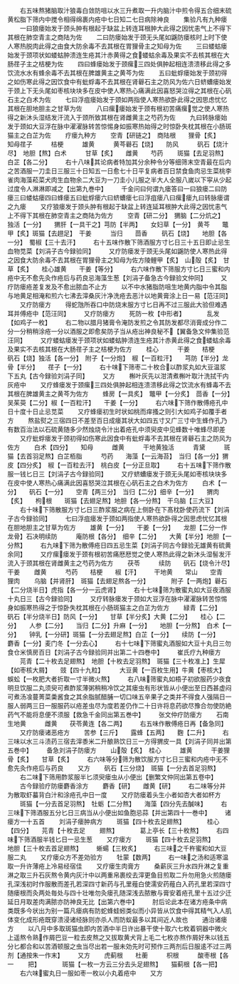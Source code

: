 <!-- { "loadSidebar": true } -->
　　右五味熬猪脑取汁狼毒白敛防咀以水三升煮取一升内脑汁中煎令得五合细末硫黄松脂下筛内中搅令相得绵裹内疮中七日知二七日病除神良
　　集验凡有九种瘘
　　一曰狼瘘始发于颈头肿有根起于缺盆上转连耳根肿大此得之因忧恚气上不得下其根在肺空青主之商陆为佐
　　二曰防瘘始发于颈无头尾如鼷防瘘核时上时下使人寒热脱肉此得之由食大防余毒不去其根在胃狸骨主之知母为佐
　　三曰蝼蛄瘘始发于颈项状如蝼蛄肿溃连生疮其汁赤黄得之食蝼蛄余毒及果实不去核其根在大肠荏子主之桔梗为佐
　　四曰蜂瘘始发于颈瘰三四处俱肿起相连溃溃移此得之多饮流水水有蜂余毒不去其根在脾雄黄主之黄芩为佐
　　五曰蚍蜉瘘始发于颈初得之如伤寒此得之因饮食中有蚍蜉毒不去其根在肾礜石主之防风为佐六日蛴螬瘘始发于颈上下无头尾如枣核块块多在皮中使人寒热心痛满此因喜怒哭泣得之其根在心矾石主之白术为佐
　　七曰浮疽瘘始发于颈如两指使人寒热欲卧此得之因思虑忧忆其根在胆地胆主之甘草为佐
　　八曰瘰瘘始发于颈有根初苦痛瘰觉之使人寒热得之新沐头湿结发汗流入于颈所致其根在肾雌黄主之芍药为佐
　　九曰转脉瘘始发于颈如大豆浮在脉中濯濯脉转苦惊惕身如振寒热始得之时惊卧失枕其根在小肠斑猫主之白芷为佐
　　疗瘘九种方
　　空青【研链之】　商陆根　　狸骨【炙】　　知母荏子　　　桔梗　　　雄黄　　　黄芩礜石【烧】　　防风　　　矾石【烧汁尽】　地胆【熬】白术　　　甘草【炙】　　雌黄　　芍药
　　斑猫【去足羽熬】　白芷【各二分】
　　右十八味其论病者特加其分余种令分等细筛末空青最在后内之苦酒服一刀圭日三服三十日知五一日愈七十日平复病者百日禁食鱼肉忌生菜桃李雀肉海藻菘菜犬肉生血物余二大豆为一刀圭小儿服之半大人全服八嵗以下寜从少起过度令人淋淋即减之【出第九巻中】
　　千金问曰何谓九瘘答曰一曰狼瘘二曰防瘘三曰蝼蛄瘘四曰蜂瘘五曰蚍蜉瘘六曰蛴螬瘘七曰浮疽瘘八曰瘰瘘九曰转脉瘘谓之九瘘
　　又疗狼瘘发于颈头肿有根起于缺盆上转连延耳根肿大此得之因忧恚气上不得下其根在肺空青主之商陆为佐方
　　空青【研二分】　猬脑【二分炕之】　独活【一分】　　猬肝【一具干之】芎防【半两】　　女妇草【一分】　黄芩　　鼈甲【炙】斑猫【去趐足】　干姜　　　当归　　茴香
　　矾石【烧】　　地胆【各一分】　蜀椒【三十去汗】
　　右十五味作散下筛酒服方寸匕日三十五日即止忌生血物苋菜【刘涓子古今録验同】
　　又疗防瘘发于颈无头尾如鼷防使人寒热此得之因食大防余毒不去其根在胃狸骨主之知母为佐方陵鲤甲【炙】　山殻【炙】　甘草【炙】　　桂心雄黄　　干姜【等分】
　　右六味作散下筛服方寸匕日三蜜和内疮中无不愈先灸作疮后与药良忌海藻生葱【刘涓子备急古今録验文仲同】
　　又疗防瘘疮差复发及不愈出脓血不止方
　　以不中水猪脂防咀生地黄内脂中令其脂与地黄足相淹和煎六七沸去滓桑灰汁净洗疮去恶汁以地黄膏涂上日一易【范汪同】
　　又疗防瘘方
　　得蛇虺所吞口中防烧末服方寸匕日再不过三服此大验但难遇耳并傅疮中【范汪同】
　　又疗防瘘方
　　死防一枚【中形者】　　　　乱发【如鸡子一枚】
　　右二物以腊月猪膏令淹防发煎之令其防发都尽消膏成分作二分一分稍稍涂疮一分以酒服之即愈矣防子当从疮出神良秘不【翼备急文仲集验范汪同】
　　又疗蝼蛄瘘发于颈项状如蝼蛄肿溃连生疮其汁赤黄此得之食蝼蛄余毒及果实不去核其根在大肠荏子主之桔梗为佐方
　　桂心　　　干姜　　桔梗　　　矾石【烧】独活【各一分】　附子【一分炮】　椒【一百粒汗】　　芎防【半分】龙骨【半分】　　荏子【一分】
　　右十味下筛枣二十枚合以酢浆丸如大豆温浆下五丸【古今録验刘涓子同】
　　又方
　　槲叶灰先以泔清煮槲叶取汁洗拭干内灰疮中
　　又疗蜂瘘发于颈瘰三四处俱肿起相连溃溃移此得之饮流水有蜂毒不去其根在脾雄黄主之黄芩为佐方
　　蜂房【一具炙】　鼈甲【一分炙】　茴香【一分】　　吴茱萸【二分】椒【一百粒汗】　　干姜【一分】
　　右六味下筛作散傅疮孔中日十度十日止忌苋菜
　　又疗蜂瘘初生时状如桃而痒搔之则引大如鸡子如覆手者方
　　熬盐熨之三宿四日不差至百日成瘘其状大如四五寸又广三寸中生蜂作孔乃有数百治法以石硫黄随多少然烛烧令汁出着疮孔中须臾皮中见蜂数十唯蜂尽即差
　　又疗蚍蜉瘘发于颈初得如伤寒此因食中有蚍蜉毒不去其根在肾礜石主之防风为佐方
　　白术【四分】　　知母　　　雌黄　　　干地黄独活　　　青黛　　　斑猫【去首羽足熬】白芷栢脂　　　芍药　　海藻【一云海苔】　当归【各一分】猬皮【四分炙】　椒【一百粒去汗】　桃白皮【一分正旦取】
　　右十五味下筛作散服一钱匕日三【刘涓子古今録验同】
　　又疗蛴螬瘘发于颈无头尾如枣核块块多在皮中使人寒热心痛满此因喜怒哭泣其根在心矾石主之白术为佐方
　　白术【一分】　　矾石【一分】　　空青【两三分】　当归【二分】细辛【一分】　　猬肉【炙】　　枸根　　斑猫【去翅足熬】地胆【各一分熬】　干乌脑【三大豆】
　　右十味下筛散服方寸匕日三酢浆服之病在上侧卧在下髙枕卧使药流下【刘涓子古今録验同】
　　七曰浮疽瘘发于颈如两指使人寒热欲卧得之因思虑忧忆其根在胆地胆主之甘草为佐方
　　雄黄【一分】　　干姜【一分】　　龙胆【二分一作龙骨】石决明续防　　　庵防根【各分】　细辛【二分】　　大黄【半分】地胆【一分熬】
　　右九味下筛为散傅疮日四五忌生菜【刘涓子同古今録验无雄黄有硫黄余同】
　　又疗瘰瘘发于颈有根初苦痛厯厯觉之使人寒热此得之新沐头湿髻发汗流入于颈其根在肾雌黄主之芍药为佐方
　　茯苓　　　续防　　矾石【烧令汁尽】　干姜
　　雌黄　　　芍药　　桔梗　　椒【汗】
　　干地黄　　常山　　空青　　狸肉
　　乌脑【并肾肝】　斑猫【去翅足熬各一分】　　　　附子【一两炮】礜石【二分烧半日】虎指【各一分一云虎肾】
　　右十七味筛为散蜜丸如大豆夜酒服十丸日三【古今録验同】
　　又疗转脉瘘发于颈如大豆浮在脉中濯濯脉转苦惊惕身如振寒热得之于惊卧失枕其根在小肠斑猫主之白芷为佐方
　　緑青【二分】　　矾石【半分烧半日】防风【一分】　　甘草【半分炙】大黄【二分】　　桂心【二分】　　人参【二分】　　当归【二分】升麻【一分】　　地胆【一分熬】　白术【一分】　　钟乳【一分研】斑猫【一分去翅足熬】白芷【一分】　　续防【一分】　　麝香【一分】麦门冬【一分去心】
　　右十七味下筛蜜丸酒服如大豆十丸日三勿食仓米慎房百日【刘涓子古今録验同并出第二十四巻中】
　　崔氏疗九种瘘方
　　芫青【二十枚去足翅熬】　地胆【十枚去足羽熬】　斑猫【三十枚准上】生犀【如枣核大屑】　　豉【四十九粒】　　　大豆黄【一百枚生用】牛黄【枣核大】　　　蜈蚣【一枚肥大者折取一寸半微火熬】
　　右八味筛蜜丸如梧子初欲服药少夜食明旦饮服二丸须臾可煮酢浆薄粥稍稍冷饮之其瘘虫有形状皆从小便出至日西甚虚闷可煮汤飡蔓菁菜羮酱食之其余脂腻醋脯一切口味五辛果子之类并不得食人强隔日一服人弱两三日一服服药以疮差虫尽为度若差仍作二十日许将息药欲尽豫合勿使防絶药气不能将息便不须服【救急千金同出第五巻中】
　　张文仲疗防瘘方
　　石南　　　生地黄　　　雌黄　　茯苓黄连【各二两】
　　右五味作散傅疮日再【备急同】
　　又疗防瘘诸恶疮方
　　苦参【三斤】　　露蜂【五两】　　麴【二升】
　　右三味以水三斗渍药三宿去滓黍米二升酿熟饮日三一方得猬皮一具【刘涓子同并出第五巻中】
　　备急刘涓子防瘘方
　　山殻【炙】　桂心　　　雄黄　　　干姜狸骨【炙】　　甘草【炙】
　　右六味等分筛为散饮服方寸匕日三蜜和内疮中无不愈先灸作疮后与药良
　　又方
　　矾石【三分烧】　斑猫【一分去首足羽熬】
　　右二味下筛用酢浆服半匕须臾瘘虫从小便出【删繁文仲同出第五卷中】
　　古今録验疗防瘘麝香涂方
　　麝香【研】　　雌黄【研】
　　右二味等分并为散取虾蟇背白汁和涂疮孔中日一度
　　又疗防瘘着头生小者如杏大者如杯方
　　斑猫【一分去首足羽熬】　牡蛎【二分熬】　　海藻【四分先去醎味】
　　右三味下筛酒服五分匕日三病当从小便出如鱼胞忌蒜【并出第四十一巻中】
　　诸瘘方一十五首
　　刘涓子瘘肿病方
　　斑猫【四十枚去足翅熬】　　　　桂心【四分】　　芫青【十枚去足
　　翅熬】　　　　葛上亭长【三十枚熬】
　　右四味下筛酒服半钱匕日一忌生葱
　　又疗瘘方
　　斑猫【四十枚去足羽熬】　　　　地胆【三十枚去首足翅熬】
　　蜥蝪【三枚炙】
　　右三味之千杵蜜和如大豆服二丸
　　又疗瘘众方不差効验方
　　牡蒙【数两】
　　右一味之汤和适寒温取一升许薄疮上冷易经宿佳
　　又疗瘘生肉膏方
　　桑薪灰三升水四升淋之复重淋之取三升石灰熬令黄内灰汁中以两重帛裹绞去滓更鱼目煎取二升勿用急火煎随瘘孔深浅初时作服散而差孔若深四寸新药与孔里薤白使濡安药薤白入药孔里若深四寸随瘘根而灸两处毎处与四十壮唯勿灸瘘孔随深浅去脓散与膏安着疮孔里十五过少迁延日月取差肉满脓亦防神良无比【出第六巻中】
　　肘后论此本在诸方疮条中病类既多今状出为别一篇凡瘘病有防蛇蜂蛙蚓类似而小异皆从饮食中得其精气入人肌体变化成形疮既穿溃浸诸经脉则亦杀人而防蚁最多以其间近人故也
　　通治诸瘘方
　　以八月中多取斑猫虫即内苦酒中半日许出暴干使十取六七枚着铜器中微火上遥熬令熟作屑巴豆一粒去皮熬之又拔取黄犬背上毛二七枚亦熬作屑好朱以钱五分匕都合和以苦酒顿服之虫当尽出若一服未効先时可预作三两剂后日服逺不过三两剂【通按朱一作末】
　　又方
　　虎蓟根　　杜蘅　　　枳根　　　酸枣根【各一
　　把】　　　　斑猫【一枚一方云三分去头足翅熬】　　猫蓟根【各一把】
　　右六味蜜丸日一服如枣一枚以小丸着疮中
　　又方
